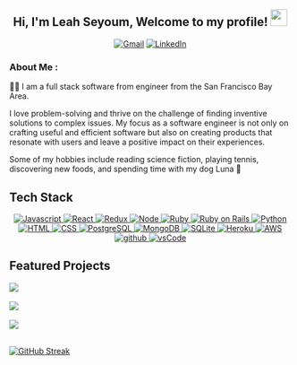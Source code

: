 <div align="center">
  <h2>Hi, I'm Leah Seyoum, Welcome to my profile! <img src="https://media.giphy.com/media/hvRJCLFzcasrR4ia7z/giphy.gif" width="30px"/></h2>
</div>

<div align="center">

[![Gmail](https://img.shields.io/badge/Gmail-D14836?style=for-the-badge&logo=gmail&logoColor=white)](mailto:leahseyoum@gmail.com)  [![LinkedIn](https://img.shields.io/badge/LinkedIn-0077B5?style=for-the-badge&logo=linkedin&logoColor=white)](https://www.linkedin.com/in/leah-seyoum-958288277/)	
</div>

### About Me :
:woman_technologist: I am a full stack software from engineer from the San Francisco Bay Area.

I love problem-solving and thrive on the challenge of finding inventive solutions to complex issues. My focus as a software engineer is not only on crafting useful and efficient software but also on creating products that resonate with users and leave a positive impact on their experiences.

Some of my hobbies include reading science fiction, playing tennis, discovering new foods, and spending time with my dog Luna :dog:

## Tech Stack
<p align="center">
   <a href="#" target="_blank">
     <img alt="Javascript" src="https://img.shields.io/badge/JavaScript-F7DF1E?style=for-the-badge&logo=javascript&logoColor=white">
   </a>

  <a href="#" target="_blank">
    <img alt="React" src="https://img.shields.io/badge/-ReactJs-61DAFB?logo=react&logoColor=white&style=for-the-badge">
  </a>

  <a href="#" target="_blank">
    <img alt="Redux" src="https://img.shields.io/badge/Redux-593D88?style=for-the-badge&logo=redux&logoColor=white">
  </a>

  <a href="#" target="_blank">
    <img alt="Node" src="https://img.shields.io/badge/Node.js-43853D?style=for-the-badge&logo=node.js&logoColor=white">
  </a>

  <a href="#" target="_blank">
    <img alt="Ruby" src="https://img.shields.io/badge/Ruby-CC342D?style=for-the-badge&logo=ruby&logoColor=white">
  </a>

  <a href="#" target="_blank">
    <img alt="Ruby on Rails" src="https://img.shields.io/badge/Ruby_on_Rails-CC0000?style=for-the-badge&logo=ruby-on-rails&logoColor=white">
  </a>
	
  <a href="#" target="_blank">
    <img alt="Python" src="https://img.shields.io/badge/Python-3776AB?style=for-the-badge&logo=python&logoColor=white">
  </a>

  <a href="#" target="_blank">
    <img alt="HTML" src="https://img.shields.io/badge/HTML5-E34F26?style=for-the-badge&logo=html5&logoColor=white">
  </a>
  
  <a href="#" target="_blank">
    <img alt="CSS" src="https://img.shields.io/badge/CSS3-1572B6?style=for-the-badge&logo=css3&logoColor=white">
  </a>
  
  <a href="#" target="_blank">
    <img alt="PostgreSQL" src="https://img.shields.io/badge/PostgreSQL-316192?style=for-the-badge&logo=postgresql&logoColor=white">
  </a>

  <a href="#" target="_blank">
    <img alt="MongoDB" src="https://img.shields.io/badge/MongoDB-4EA94B?style=for-the-badge&logo=mongodb&logoColor=white">
  </a>
  
  <a href="#" target="_blank">
    <img alt="SQLite" src="https://img.shields.io/badge/SQLite-07405E?style=for-the-badge&logo=sqlite&logoColor=white">
  </a>
  
  <a href="#" target="_blank">
    <img alt="Heroku" src="https://img.shields.io/badge/Heroku-430098?style=for-the-badge&logo=heroku&logoColor=white">
  </a>

  <a href="#" target="_blank">
    <img alt="AWS" src="https://img.shields.io/badge/Amazon_AWS-232F3E?style=for-the-badge&logo=amazon-aws&logoColor=white">
  </a>

  <a href="#" target="_blank">
    <img src="https://img.shields.io/badge/github-181717.svg?style=for-the-badge&logo=github&logoColor=white" alt="github" />
  </a>
  <a href="#" target="_blank">
    <img src="https://img.shields.io/badge/vscode-007ACC.svg?style=for-the-badge&logo=visualstudiocode&logoColor=white" alt="vsCode"/> 
  </a>
</p>

## Featured Projects

<a href="https://github.com/ziqi23/Grub-Globe-2">
 <img align="center" src="https://github-readme-stats.vercel.app/api/pin/?username=ziqi23&repo=Grub-Globe-2&theme=tokyonight" />
</a>  
<br></br>

<a href="https://github.com/leahseyoum/Pinspo">
  <img align="center" src="https://github-readme-stats.vercel.app/api/pin/?username=leahseyoum&repo=Pinspo&theme=tokyonight" />
</a> 
<br></br>
<a href="https://github.com/leahseyoum/solar-system-visualization">

  <img align="center" src="https://github-readme-stats.vercel.app/api/pin/?username=leahseyoum&repo=solar-system-visualization&theme=tokyonight" />
	
</a> 
<br></br>

[![GitHub Streak](https://streak-stats.demolab.com/?user=leahseyoum&theme=dark)](https://git.io/streak-stats) 
<!--
**leahseyoum/leahseyoum** is a ✨ _special_ ✨ repository because its `README.md` (this file) appears on your GitHub profile.

Here are some ideas to get you started:

- 🔭 I’m currently working on ...
- 🌱 I’m currently learning ...
- 👯 I’m looking to collaborate on ...
- 🤔 I’m looking for help with ...
- 💬 Ask me about ...
- 📫 How to reach me: ...
- 😄 Pronouns: ...
- ⚡ Fun fact: ...
-->
